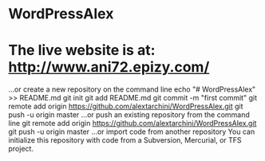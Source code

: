 # WordPressAlex

# The live website is at: http://www.ani72.epizy.com/

…or create a new repository on the command line
echo "# WordPressAlex" >> README.md
git init
git add README.md
git commit -m "first commit"
git remote add origin https://github.com/alextarchini/WordPressAlex.git
git push -u origin master
…or push an existing repository from the command line
git remote add origin https://github.com/alextarchini/WordPressAlex.git
git push -u origin master
…or import code from another repository
You can initialize this repository with code from a Subversion, Mercurial, or TFS project.

